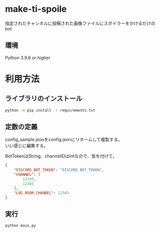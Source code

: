 # make-ti-spoile
指定されたチャンネルに投稿された画像ファイルにスポイラーをかけるだけのbot

## 環境
Python 3.9.8 or higher

# 利用方法

## ライブラリのインストール
```bash
python -m pip install -r requirements.txt
```

## 定数の定義
config_sample.jsonをconfig.jsonにリネームして複製する。  
いい感じに編集する。

BotTokenはString、channelIDはIntなので、気を付けて。
```json
{
    "DISCORD_BOT_TOKEN": "DISCORD_BOT_TOKEN",
    "CHANNEL": [
        12345,
        12345
    ],
    "LOG_ROOM_CHANNEL": 12345
}
```

## 実行
```bash
python main.py
```
